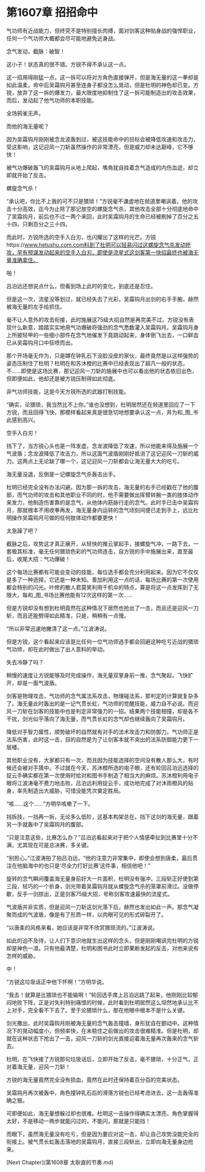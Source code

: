 # 第1607章 招招命中

气功师有近战能力，但终究不是特别擅长肉搏，面对剑客这种贴身战的强悍职业，任何一个气功师大概都会尽可能地避免近身战。

念气发动，截脉：破智！

这小子！状态真的很不错。方锐不得不承认这一点。

这一招用得刚猛一点，这一拆可以将对方角色直接弹开，但是海无量的这一拳却是如此温柔，命中后吴霜钩月甚至连身子都没怎么晃动，但是杜明的神色却已变。方锐，放弃了这一拆的爆发力，最大限度地抑制住了这一拆可能制造出的攻击效果，而后，发动起了他气功师的本职技能。

全场鸦雀无声。

而他的海无量呢？

因为吴霜钩月刚刚被念龙波轰到过，被这技能命中的目标会被降低攻速和攻击力，受这影响，这记迎风一刀斩虽然操作的非常漂亮，但是威力却未达巅峰，它不够快！

被气功爆破轰飞的吴霜钩月从地上爬起，嘴角犹自挂着念气造成的内伤血迹，却立即就开始了反击。

螺旋念气杀！

“承认吧，你比不上我的可不只是猥琐！”方锐毫不谦虚地在频道里嘲讽着。他的攻击十分高效，迄今为止除了那记放空的螺旋念气杀，其他攻击全部十分彻底地命中了吴霜钩月，前后也不过一两个来回，此时吴霜钩月的生命已经被刷掉了百分之五十四，只剩百分之三十四。

而此时，方锐所选的空手入白刃，也闪耀出了这样的光芒。方锐https://www.hetushu.com.com料到了杜明可以轻易闪过这螺旋念气杀发动抢攻，早有预谋发动起来的空手入白刃，即使是流星式这剑客第一快招最终也被海无量准确拿住。

啪！

吕泊远还想说点什么，但看到场上此时的变化，到底还是忍住。

但是这一次，流星没等划过，就已经失去了光彩，吴霜钩月出剑的右手手腕，赫然被海无量的左手给抓住。

毫不让人意外的攻击衔接，此时施展这75级大招自然是再完美不过。方锐没有表现什么新意，踏踏实实地用气功爆破将强劲的念气悉数灌入吴霜钩月。吴霜钩月身上所披轻甲的一些细小部件在念气地催发下竟跳动起来，身体倒飞出去，一口鲜血已从吴霜钩月口中狂喷而出。

那个开场毫无作为，只是蹲在钟乳石下没脸没皮的家伙，最终竟然是以这样强势的姿态压制住了杜明？杜明在和苏沐橙的比赛中已经表现出了超凡一般的状态，不……即使是这场比赛，那记迎风一刀斩的施展中也可以看出他的状态依旧出色，但即便如此，他却还是被方锐压制得如此彻底。

非气功师技能，这是今天方锐所选的武器打制技能。

“确实，论猥琐，我当然比不上你。”谁也没想到，杜明居然还在频道里回应了一下方锐，而且回得飞快，那模样看起来真是很急切地想要承认这一点，并为和_图_书此感到高兴。

空手入白刃！

挡下了，当方锐心头也是一阵发虚。念龙波降低了攻速，所以他能来得及施展一个气波盾；念龙波降低了攻击力，所以这面气波盾刚刚好抵消了这记迎风一刀斩的威力。这两点上无论缺了哪一个，这记迎风一刀斩都会让海无量大大的吃亏。

海无量没退，反倒是一记螺旋念气杀轰击出手。

杜明已经完全没有办法闪避。因为那一拆的攻击，海无量的右手已经戳在了他的腹部，而气功师的攻击和其他职业不同的时，他不需要做出挥臂转腕一类的肢体动作来发力，他制造伤害靠的是念气，从他体内筋脉行走的念气。此时手已击中吴霜钩月，那就根本不用收拳再发，海无量身内运转的念气顷刻间便已走到手上，远比杜明操作吴霜钩月可做的任何肢体动作都要更快！

太急躁了吧？

截脉之后，攻势这才真正展开，从轻快的推云掌起手，接螺旋气冲，一路下去，一套极其标准，毫无任何猥琐色彩的气功师连击，自方锐的手中施展出来，直至最后，收尾大招：气功爆破！

这个每场比赛都有可能会变动的技能，每位选手都会充分利用起来。因为它不仅仅是多了一种选择，它还是一种未知。善加利用这一点的话，每场比赛的第一次使用都会特别的闪光。叶修的散人君莫笑利用千机伞的特点，算是将这一点发挥到了无限大，每和_图_书场比赛他能有12次这样的第一次……

但是方锐却没有想到杜明竟然在这种情况下居然也抢出了一击，而且还是迎风一刀斩，而且还能劈得如此精准，只是，稍稍有一点慢。

“所以非常迅速地撇清了这一点。”江波涛说。

但是方锐，这个看起来应该是比任何一位气功师选手都会回避这种吃亏近战的猥琐气功师，却在此时做出了出人意料的举动。

失去冷静了吗？

稍慢的速度让方锐能够及时完成操作，海无量双掌身前一推，念气聚起，飞快扩开，却是一面气波盾。

剑客是物理攻击，气功师的念气属法系攻击，物理碰法系，那判定的计算就复杂多了。海无量此时轰出的是一记气贯长虹，气功师的觉醒技能，威力自不必说。而迎风一刀斩在剑客的技能中也是判定非常强力的一招。结果两个技能相撞，却是各不干扰，剑光似乎落向了海无量，而气贯长虹的念气却也继续轰向了吴霜钩月。

降低对手智力属性，顺势破坏的自然就有对手的法术攻击力和防御力。气功师正是法系伤害，此时这一击，目的自然是为了让剑客本就不突出的法系防御能力更下一层楼。

其他职业没有，大家都只有一次，而且因为技能选择的空间没有散人那么大，有时候还会被对手猜中。不过就在今天，苏沐橙所选的电子眼，还有轮回吕泊远选择的捉云手确实都在第一次使用时给对和图书手制造了相当大的麻烦。苏沐橙利用电子眼将江波涛毫不费力地击败，吕泊远利用捉云手，成功地完成了对沐雨橙风的贴身，率先制造出大威胁，可惜没能凭次奠定胜局。

“咳……这个……”方明华咳嗽了一下。

挡拆技，一挡再一拆，无论多么低阶，这基本构架总在。挡下这剑的海无量，跟着另一手就轰中了吴霜钩月的腹部。

“只是注意这些，比赛怎么办？”吕泊远看起来对于把个人情感牵扯到比赛里十分不满，尤其现在可是总决赛，多关键。

“别担心。”江波涛拍了拍吕泊远，“他的注意力非常集中，即使会想到唐柔，最后贯注在他脑海中的也只是‘尽全力打好比赛’这件事，相信他吧！”

旋转的念气瞬间覆盖海无量身前好大一片面积，杜明没有强冲，三段斩正好使到第三段，轻巧的一个折身，剑光带着吴霜钩月就从螺旋念气杀的笼罩前滑过。没做停歇，反手一剑掠出，正是剑客75级大招，号称剑客攻速最快的流星式。

气波盾并非实质，但是迎风一刀斩这剑光落下后，赫然也发出如此一声。那念气凝聚而成的气波盾，像是有了形质一样，以肉眼可见的形式碎裂开了。

“以唐柔的风格来看，她应该是非常不欣赏猥琐流的。”江波涛说。

如此的迫不及待，让人们下意识地就生出这样的念头，但是刚刚嘲讽完杜明的方锐却是神色一凛。只有他最清楚，杜明和图书此时立即果断发起的反击，对他来说有怎样的威胁。

中！

“方锐这垃圾话正中他下怀啊！”方明华说。

“我去！就算是比猥琐也不能输啊！”轮回选手席上吕泊远跳了起来，他刚刚比较郁闷地败下阵，正是对失利特别痛恨的时候，此时看到杜明居然这么坦然地承认比不上对手，完全看不下去了。至于论猥琐什么，那在他眼中根本不是什么关键。

剑光撒出，此时吴霜钩月刚被海无量的念气轰击撞墙，身形犹自在颤动中。这种情况下的晃动幅度小，但频率快，在未稳住之前做出的攻击很难精准。但是杜明，却就在这种状态下抢出了一击，迎风一刀斩的剑光直接迎着海无量再次轰来的念气斩去。

杜明，在飞快接了方锐那句垃圾话后，立即开始了反击，毫不猥琐，十分正气，正对着海无量，迎风一刀斩！

方锐的海无量竟然完全没有损血，竟然在此时还保持着百分百的完美状态。

吴霜钩月再次被轰中，角色撞钟乳石后的滑落方锐也已经考虑进去，这一击轰得准确之极。

可即便如此，海无量想躲过却也很难。杜明这一击操作得确实太漂亮，角色掌握得太好，不是移动一两步就能闪过的，不能闪，那就是只能挡！

而眼下，虽然海无量没有吃亏，但是因为要应对这一击，却让自己攻势没能完全的衔接上。被气贯长虹轰击落地的吴霜钩月，直接三段斩出，立即向海无量身边抢来。



[Next Chapter](第1608章 太耿直的节奏.md)
